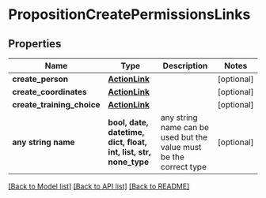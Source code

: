# PropositionCreatePermissionsLinks


## Properties
Name | Type | Description | Notes
------------ | ------------- | ------------- | -------------
**create_person** | [**ActionLink**](ActionLink.md) |  | [optional] 
**create_coordinates** | [**ActionLink**](ActionLink.md) |  | [optional] 
**create_training_choice** | [**ActionLink**](ActionLink.md) |  | [optional] 
**any string name** | **bool, date, datetime, dict, float, int, list, str, none_type** | any string name can be used but the value must be the correct type | [optional]

[[Back to Model list]](../README.md#documentation-for-models) [[Back to API list]](../README.md#documentation-for-api-endpoints) [[Back to README]](../README.md)


